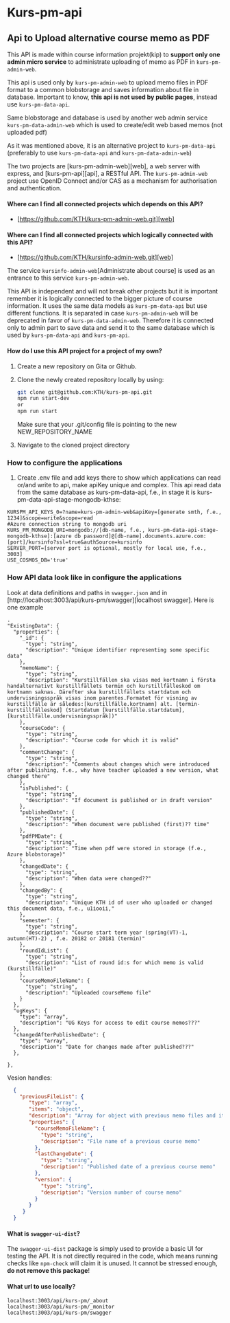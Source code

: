 # Kurs-pm-api

## Api to Upload alternative course memo as PDF
This API is made within course information projekt(kip) to **support only one admin micro service** to administrate uploading of memo as PDF in `kurs-pm-admin-web`.

This api is used only by `kurs-pm-admin-web` to upload memo files in PDF format to a common blobstorage and saves information about file in database.
Important to know, **this api is not used by public pages**, instead use `kurs-pm-data-api`.

Same blobstorage and database is used by another web admin service `kurs-pm-data-admin-web` which is used to create/edit web based memos (not uploaded pdf)

As it was mentioned above, it is an alternative project to `kurs-pm-data-api` (preferably to use `kurs-pm-data-api` and `kurs-pm-data-admin-web`)

The two projects are [kurs-pm-admin-web][web], a web server with express, and [kurs-pm-api][api], a RESTful API.
The `kurs-pm-admin-web` project use OpenID Connect and/or CAS as a mechanism for authorisation and authentication.

#### Where can I find all connected projects which depends on this API?

- [https://github.com/KTH/kurs-pm-admin-web.git][web]

#### Where can I find all connected projects which logically connected with this API?

- [https://github.com/KTH/kursinfo-admin-web.git][web]

The service `kursinfo-admin-web`[Administrate about course] is used as an entrance to this service `kurs-pm-admin-web`.

This API is independent and will not break other projects but it is important remember it is logically connected to the bigger picture of course information.
It uses the same data models as `kurs-pm-data-api` but use different functions. It is separated in case `kurs-pm-admin-web` will be deprecated in favor of `kurs-pm-data-admin-web`.
Therefore it is connected only to admin part to save data and send it to the same database which is used by `kurs-pm-data-api` and `kurs-pm-api`.

#### How do I use this API project for a project of my own?

1. Create a new repository on Gita or Github.
2. Clone the newly created repository locally by using:

   ```bash
   git clone git@github.com:KTH/kurs-pm-api.git
   npm run start-dev
   or
   npm run start
   ```

   Make sure that your .git/config file is pointing to the new NEW_REPOSITORY_NAME

3. Navigate to the cloned project directory

### How to configure the applications

1. Create .env file and add keys there to show which applications can read or/and write to api, make apiKey unique and complex. 
This api read data from the same database as kurs-pm-data-api, f.e., in stage it is kurs-pm-data-api-stage-mongodb-kthse:

```
KURSPM_API_KEYS_0=?name=kurs-pm-admin-web&apiKey=[generate smth, f.e., 1234]&scope=write&scope=read
#Azure connection string to mongodb uri
KURS_PM_MONGODB_URI=mongodb://[db-name, f.e., kurs-pm-data-api-stage-mongodb-kthse]:[azure db password]@[db-name].documents.azure.com:[port]/kursinfo?ssl=true&authSource=kursinfo
SERVER_PORT=[server port is optional, mostly for local use, f.e., 3003]
USE_COSMOS_DB='true'
```

### How API data look like in configure the applications

Look at data definitions and paths in `swagger.json` and in [http://localhost:3003/api/kurs-pm/swagger][localhost swagger].
Here is one example

```
.
"ExistingData": {
  "properties": {
    "_id": {
      "type": "string",
      "description": "Unique identifier representing some specific data"
    },
    "memoName": {
      "type": "string",
      "description": "Kurstillfällen ska visas med kortnamn i första handalternativt kurstillfällets termin och kurstillfälleskod om kortnamn saknas. Därefter ska kurstillfällets startdatum och undervisningsspråk visas inom parentes.Formatet för visning av kurstillfälle är således:[kurstillfälle.kortnamn] alt. [termin-kurstillfälleskod] (Startdatum [kurstillfälle.startdatum], [kurstillfälle.undervisningsspråk])"
    },
    "courseCode": {
      "type": "string",
      "description": "Course code for which it is valid"
    },
    "commentChange": {
      "type": "string",
      "description": "Comments about changes which were introduced after publishing, f.e., why have teacher uploaded a new version, what changed there"
    },
    "isPublished": {
      "type": "string",
      "description": "If document is published or in draft version"
    },
    "publishedDate": {
      "type": "string",
      "description": "When document were published (first)?? time"
    },
    "pdfPMDate": {
      "type": "string",
      "description": "Time when pdf were stored in storage (f.e., Azure blobstorage)"
    },
    "changedDate": {
      "type": "string",
      "description": "When data were changed??"
    },
    "changedBy": {
      "type": "string",
      "description": "Unique KTH id of user who uploaded or changed this document data, f.e., u1iooii,"
    },
    "semester": {
      "type": "string",
      "description": "Course start term year (spring(VT)-1, autumn(HT)-2) , f.e. 20182 or 20181 (termin)"
    },
    "roundIdList": {
      "type": "string",
      "description": "List of round id:s for which memo is valid (kurstillfälle)"
    },
    "courseMemoFileName": {
      "type": "string",
      "description": "Uploaded courseMemo file"
    }
  },
  "ugKeys": {
    "type": "array",
    "description": "UG Keys for access to edit course memos???"
  },
  "changedAfterPublishedDate": {
    "type": "array",
    "description": "Date for changes made after published???"
  },
  
},
```
Vesion handles:
```json
  { 
    "previousFileList": {
       "type": "array",
       "items": "object",
       "description": "Array for object with previous memo files and its upload date",
       "properties": {
         "courseMemoFileName": {
           "type": "string",
           "description": "File name of a previous course memo"
         },
         "lastChangeDate": {
           "type": "string",
           "description": "Published date of a previous course memo"
         },
         "version": {
           "type": "string",
           "description": "Version number of course memo"
         }
       }
     }
  }
```

#### What is `swagger-ui-dist`?

The `swagger-ui-dist` package is simply used to provide a basic UI for
testing the API. It is not directly required in the code, which
means running checks like `npm-check` will claim it is unused.
It cannot be stressed enough, **do not remove this package**!

#### What url to use locally?

```
localhost:3003/api/kurs-pm/_about
localhost:3003/api/kurs-pm/_monitor
localhost:3003/api/kurs-pm/swagger

```
